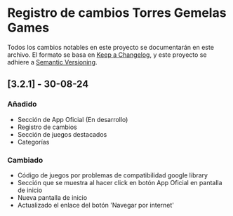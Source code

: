# Registro de cambios Torres Gemelas Games

Todos los cambios notables en este proyecto se documentarán en este archivo. El formato se basa en [Keep a Changelog](https://keepachangelog.com/es-ES/1.1.0/), y este proyecto se adhiere a [Semantic Versioning](https://semver.org/spec/v2.0.0.html).

## [3.2.1] - 30-08-24
### Añadido

- Sección de App Oficial (En desarrollo)
- Registro de cambios
- Sección de juegos destacados
- Categorías

### Cambiado

- Código de juegos por problemas de compatibilidad google library
- Sección que se muestra al hacer click en botón App Oficial en pantalla de inicio
- Nueva pantalla de inicio
- Actualizado el enlace del botón 'Navegar por internet'
<!--stackedit_data:
eyJoaXN0b3J5IjpbNTc1MjI1Mjg4XX0=
-->